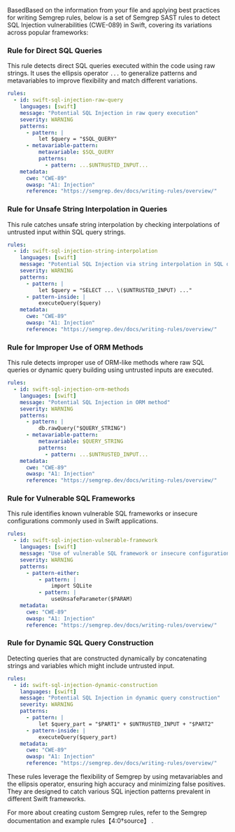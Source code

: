BasedBased on the information from your file and applying best practices for writing Semgrep rules, below is a set of Semgrep SAST rules to detect SQL Injection vulnerabilities (CWE-089) in Swift, covering its variations across popular frameworks:

### Rule for Direct SQL Queries
This rule detects direct SQL queries executed within the code using raw strings. It uses the ellipsis operator `...` to generalize patterns and metavariables to improve flexibility and match different variations.

```yaml
rules:
  - id: swift-sql-injection-raw-query
    languages: [swift]
    message: "Potential SQL Injection in raw query execution"
    severity: WARNING
    patterns:
      - pattern: |
          let $query = "$SQL_QUERY"
      - metavariable-pattern:
          metavariable: $SQL_QUERY
          patterns:
            - pattern: ...$UNTRUSTED_INPUT...
    metadata:
      cwe: "CWE-89"
      owasp: "A1: Injection"
      reference: "https://semgrep.dev/docs/writing-rules/overview/"
```

### Rule for Unsafe String Interpolation in Queries
This rule catches unsafe string interpolation by checking interpolations of untrusted input within SQL query strings.

```yaml
rules:
  - id: swift-sql-injection-string-interpolation
    languages: [swift]
    message: "Potential SQL Injection via string interpolation in SQL query"
    severity: WARNING
    patterns:
      - pattern: |
          let $query = "SELECT ... \($UNTRUSTED_INPUT) ..."
      - pattern-inside: |
          executeQuery($query)
    metadata:
      cwe: "CWE-89"
      owasp: "A1: Injection"
      reference: "https://semgrep.dev/docs/writing-rules/overview/"
```

### Rule for Improper Use of ORM Methods
This rule detects improper use of ORM-like methods where raw SQL queries or dynamic query building using untrusted inputs are executed. 

```yaml
rules:
  - id: swift-sql-injection-orm-methods
    languages: [swift]
    message: "Potential SQL Injection in ORM method"
    severity: WARNING
    patterns:
      - pattern: |
          db.rawQuery("$QUERY_STRING")
      - metavariable-pattern:
          metavariable: $QUERY_STRING
          patterns:
            - pattern: ...$UNTRUSTED_INPUT...
    metadata:
      cwe: "CWE-89"
      owasp: "A1: Injection"
      reference: "https://semgrep.dev/docs/writing-rules/overview/"
```

### Rule for Vulnerable SQL Frameworks
This rule identifies known vulnerable SQL frameworks or insecure configurations commonly used in Swift applications.

```yaml
rules:
  - id: swift-sql-injection-vulnerable-framework
    languages: [swift]
    message: "Use of vulnerable SQL framework or insecure configuration"
    severity: WARNING
    patterns:
      - pattern-either:
          - pattern: |
              import SQLite
          - pattern: |
              useUnsafeParameter($PARAM)
    metadata:
      cwe: "CWE-89"
      owasp: "A1: Injection"
      reference: "https://semgrep.dev/docs/writing-rules/overview/"
```

### Rule for Dynamic SQL Query Construction
Detecting queries that are constructed dynamically by concatenating strings and variables which might include untrusted input.

```yaml
rules:
  - id: swift-sql-injection-dynamic-construction
    languages: [swift]
    message: "Potential SQL Injection in dynamic query construction"
    severity: WARNING
    patterns:
      - pattern: |
          let $query_part = "$PART1" + $UNTRUSTED_INPUT + "$PART2"
      - pattern-inside: |
          executeQuery($query_part)
    metadata:
      cwe: "CWE-89"
      owasp: "A1: Injection"
      reference: "https://semgrep.dev/docs/writing-rules/overview/"
```

These rules leverage the flexibility of Semgrep by using metavariables and the ellipsis operator, ensuring high accuracy and minimizing false positives. They are designed to catch various SQL injection patterns prevalent in different Swift frameworks.

For more about creating custom Semgrep rules, refer to the Semgrep documentation and example rules【4:0†source】   .